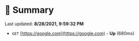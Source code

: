 # 📖 Summary
Last updated: **8/28/2021, 9:59:32 PM**

- `GET` [https://google.com](https://google.com) - **Up** (680ms)
